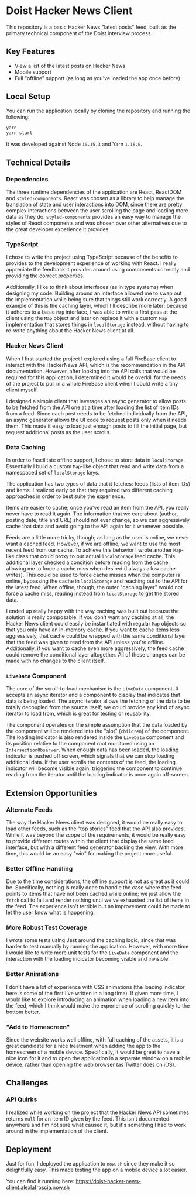 # Doist Hacker News Client

This repository is a basic Hacker News "latest posts" feed, built as the primary technical component of the Doist interview process.

## Key Features

- View a list of the latest posts on Hacker News
- Mobile support
- Full "offline" support (as long as you've loaded the app once before)

## Local Setup

You can run the application locally by cloning the repository and running the following:

```bash
yarn
yarn start
```

It was developed against Node `10.15.3` and Yarn `1.16.0`.

## Technical Details

### Dependencies

The three runtime dependencies of the application are React, ReactDOM and `styled-components`. React was chosen as a library to help manage the translation of state and user interactions into DOM, since there are pretty complex interactions between the user scrolling the page and loading more data as they do. `styled-components` provides an easy way to manage the styles of React components and was chosen over other alternatives due to the great developer experience it provides.

### TypeScript

I chose to write the project using TypeScript because of the benefits to provides to the development experience of working with React. I really appreciate the feedback it provides around using components correctly and providing the correct properties.

Additionally, I like to think about interfaces (as in type systems) when designing my code. Building around an interface allowed me to swap out the implementation while being sure that things still work correctly. A good example of this is the caching layer, which I'll describe more later; because it adheres to a basic `Map` interface, I was able to write a first pass at the client using the `Map` object and later on replace it with a custom `Map` implementation that stores things in `localStorage` instead, without having to re-write anything about the Hacker News client at all.

### Hacker News Client

When I first started the project I explored using a full FireBase client to interact with the HackerNews API, which is the recommendation in the API documentation. However, after looking into the API calls that would be required for this application, I determined it would be overkill for the needs of the project to pull in a whole FireBase client when I could write a tiny client myself.

I designed a simple client that leverages an async generator to allow posts to be fetched from the API one at a time after loading the list of item IDs from a feed. Since each post needs to be fetched individually from the API, an async generator allows the UI code to request posts only when it needs them. This made it easy to load just enough posts to fill the initial page, but request additional posts as the user scrolls.

### Data Caching

In order to fascilitate offline support, I chose to store data in `localStorage`. Essentially I build a custom `Map`-like object that read and write data from a namespaced set of `localStorage` keys.

The application has two types of data that it fetches: feeds (lists of item IDs) and items. I realized early on that they required two different caching approaches in order to best suite the experience.

Items are easier to cache; once you've read an item from the API, you really never have to read it again. The information that we care about (author, posting date, title and URL) should not ever change, so we can aggressively cache that data and avoid going to the API again for it whenever possible.

Feeds are a little more tricky, though; as long as the user is online, we never want a cached feed. However, if we are offline, we want to use the most recent feed from our cache. To achieve this behavior I wrote another `Map`-like class that could proxy to our actual `localStorage` feed cache. This additional layer checked a condition before reading from the cache, allowing me to force a cache miss when desired (I always allow cache writes). This could be used to force cache misses when the computer is online, bypassing the cache in `localStorage` and reaching out to the API for the latest feed. When offline, though, the outer "caching layer" would not force a cache miss, reading instead from `localStorage` to get the stored data.

I ended up really happy with the way caching was built out because the solution is really composable. If you don't want any caching at all, the Hacker News client could easily be instantiated with regular `Map` objects so that you only have an in-memory cache. If you want to cache items less aggressively, that cache could be wrapped with the same conditional layer that the feed was given to read from the API unless you're offline. Additionally, if you want to cache even more aggressively, the feed cache could remove the conditional layer altogether. All of these changes can be made with no changes to the client itself.

### `LiveData` Component

The core of the scroll-to-load mechanism is the `LiveData` component. It accepts an async iterator and a component to display that indicates that data is being loaded. The async iterator allows the fetching of the data to be totally decoupled from the source itself; we could provide any kind of async iterator to load from, which is great for testing or reusability.

The component operates on the simple assumption that the data loaded by the component will be rendered into the "slot" (`children`) of the component. The loading indicator is also rendered inside the `LiveData` component and its position relative to the component root monitored using an `IntersectionObserver`. When enough data has been loaded, the loading indicator is pushed off screen, which signals that we can stop loading additional data. If the user scrolls the contents of the feed, the loading indicator will become visible again, triggering the component to continue reading from the iterator until the loading indicator is once again off-screen.

## Extension Opportunities

### Alternate Feeds

The way the Hacker News client was designed, it would be really easy to load other feeds, such as the "top stories" feed that the API also provides. While it was beyond the scope of the requirements, it would be really easy to provide different routes within the client that display the same feed interface, but with a different feed generator backing the view. With more time, this would be an easy "win" for making the project more useful.

### Better Offline Handling

Due to the time considerations, the offline support is not as great as it could be. Specifically, nothing is really done to handle the case where the feed points to items that have not been cached while online; we just allow the `fetch` call to fail and render nothing until we've exhausted the list of items in the feed. The experience isn't terrible but an improvement could be made to let the user know what is happening.

### More Robust Test Coverage

I wrote some tests using Jest around the caching logic, since that was harder to test manually by running the application. However, with more time I would like to write more unit tests for the `LiveData` component and the interaction with the loading indicator becoming visible and invisible.

### Better Animations

I don't have a lot of experience with CSS animations (the loading indicator here is some of the first I've written in a long time). If given more time, I would like to explore introducing an animation when loading a new item into the feed, which I think would make the experience of scrolling quickly to the bottom better.

### "Add to Homescreen"

Since the website works well offline, with full caching of the assets, it is a great candidate for a nice treatment when adding the app to the homescreen of a mobile device. Specifically, it would be great to have a nice icon for it and to open the application in a separate window on a mobile device, rather than opening the web browser (as Twitter does on iOS).

## Challenges

### API Quirks

I realized while working on the project that the Hacker News API sometimes returns `null` for an item ID given by the feed. This isn't documented anywhere and I'm not sure what caused it, but it's something I had to work around in the implementation of the client.

## Deployment

Just for fun, I deployed the application to `now.sh` since they make it so delightfully easy. This made testing the app on a mobile device a lot easier.

You can find it running here: https://doist-hacker-news-client.alexlafroscia.now.sh

